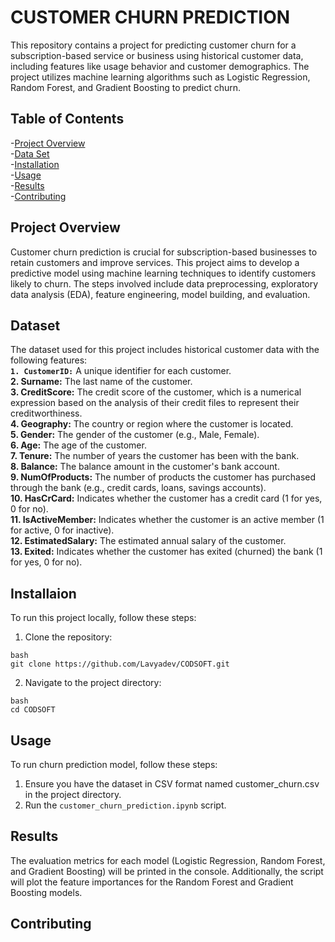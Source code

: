 # CUSTOMER CHURN PREDICTION

This repository contains a project for predicting customer churn for a subscription-based service or business using historical customer data, including features like usage behavior and customer demographics. The project utilizes machine learning algorithms such as Logistic Regression, Random Forest, and Gradient Boosting to predict churn.

## Table of Contents

-[Project Overview](#project-overview)<br/>
-[Data Set](#data-set)<br/>
-[Installation](#installation)<br/>
-[Usage](#usage)<br/>
-[Results](#results)<br/>
-[Contributing](#contributing)<br/>

## Project Overview

Customer churn prediction is crucial for subscription-based businesses to retain customers and improve services. This project aims to develop a predictive model using machine learning techniques to identify customers likely to churn. The steps involved include data preprocessing, exploratory data analysis (EDA), feature engineering, model building, and evaluation.

## Dataset

The dataset used for this project includes historical customer data with the following features:<br/>
__`1. CustomerID:`__ A unique identifier for each customer.<br/>
__2. Surname:__ The last name of the customer.<br/>
__3. CreditScore:__ The credit score of the customer, which is a numerical expression based on the analysis of their credit files to represent their creditworthiness.<br/>
__4. Geography:__ The country or region where the customer is located.<br/>
__5. Gender:__ The gender of the customer (e.g., Male, Female).<br/>
__6. Age:__ The age of the customer.<br/>
__7. Tenure:__ The number of years the customer has been with the bank.<br/>
__8. Balance:__ The balance amount in the customer's bank account.<br/>
__9. NumOfProducts:__ The number of products the customer has purchased through the bank (e.g., credit cards, loans, savings accounts).<br/>
__10. HasCrCard:__ Indicates whether the customer has a credit card (1 for yes, 0 for no).<br/>
__11. IsActiveMember:__ Indicates whether the customer is an active member (1 for active, 0 for inactive).<br/>
__12. EstimatedSalary:__ The estimated annual salary of the customer.<br/>
__13. Exited:__ Indicates whether the customer has exited (churned) the bank (1 for yes, 0 for no).

## Installaion

To run this project locally, follow these steps:<br/>
1. Clone the repository:
```
bash
git clone https://github.com/Lavyadev/CODSOFT.git
```
2. Navigate to the project directory:
```
bash
cd CODSOFT
```

## Usage 

To run churn prediction model, follow these steps:<br/>
1. Ensure you have the dataset in CSV format named customer_churn.csv in the project directory.<br/>
2. Run the `customer_churn_prediction.ipynb` script.

## Results

The evaluation metrics for each model (Logistic Regression, Random Forest, and Gradient Boosting) will be printed in the console. Additionally, the script will plot the feature importances for the Random Forest and Gradient Boosting models.

## Contributing






